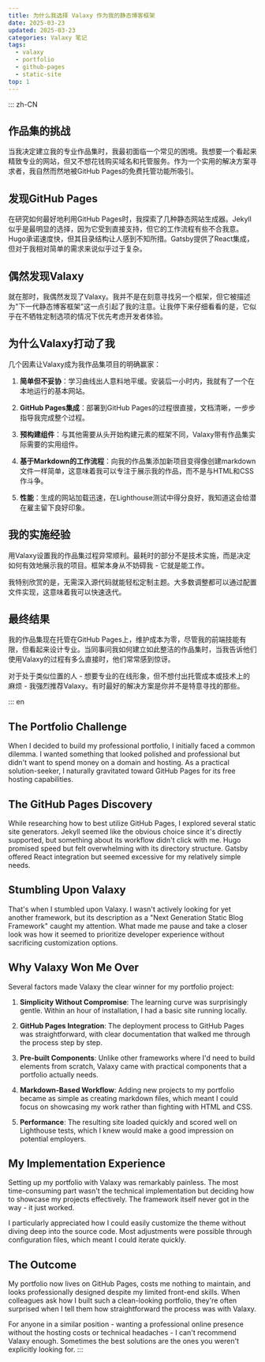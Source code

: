 ```yaml
---
title: 为什么我选择 Valaxy 作为我的静态博客框架
date: 2025-03-23
updated: 2025-03-23
categories: Valaxy 笔记
tags:
  - valaxy
  - portfolio
  - github-pages
  - static-site
top: 1
---
```


::: zh-CN
## 作品集的挑战

当我决定建立我的专业作品集时，我最初面临一个常见的困境。我想要一个看起来精致专业的网站，但又不想花钱购买域名和托管服务。作为一个实用的解决方案寻求者，我自然而然地被GitHub Pages的免费托管功能所吸引。

## 发现GitHub Pages

在研究如何最好地利用GitHub Pages时，我探索了几种静态网站生成器。Jekyll似乎是最明显的选择，因为它受到直接支持，但它的工作流程有些不合我意。Hugo承诺速度快，但其目录结构让人感到不知所措。Gatsby提供了React集成，但对于我相对简单的需求来说似乎过于复杂。

## 偶然发现Valaxy

就在那时，我偶然发现了Valaxy。我并不是在刻意寻找另一个框架，但它被描述为"下一代静态博客框架"这一点引起了我的注意。让我停下来仔细看看的是，它似乎在不牺牲定制选项的情况下优先考虑开发者体验。

## 为什么Valaxy打动了我

几个因素让Valaxy成为我作品集项目的明确赢家：

1. **简单但不妥协**：学习曲线出人意料地平缓。安装后一小时内，我就有了一个在本地运行的基本网站。

2. **GitHub Pages集成**：部署到GitHub Pages的过程很直接，文档清晰，一步步指导我完成整个过程。

3. **预构建组件**：与其他需要从头开始构建元素的框架不同，Valaxy带有作品集实际需要的实用组件。

4. **基于Markdown的工作流程**：向我的作品集添加新项目变得像创建markdown文件一样简单，这意味着我可以专注于展示我的作品，而不是与HTML和CSS作斗争。

5. **性能**：生成的网站加载迅速，在Lighthouse测试中得分良好，我知道这会给潜在雇主留下良好印象。

## 我的实施经验

用Valaxy设置我的作品集过程异常顺利。最耗时的部分不是技术实施，而是决定如何有效地展示我的项目。框架本身从不妨碍我 - 它就是能工作。

我特别欣赏的是，无需深入源代码就能轻松定制主题。大多数调整都可以通过配置文件实现，这意味着我可以快速迭代。

## 最终结果

我的作品集现在托管在GitHub Pages上，维护成本为零，尽管我的前端技能有限，但看起来设计专业。当同事问我如何建立如此整洁的作品集时，当我告诉他们使用Valaxy的过程有多么直接时，他们常常感到惊讶。

对于处于类似位置的人 - 想要专业的在线形象，但不想付出托管成本或技术上的麻烦 - 我强烈推荐Valaxy。有时最好的解决方案是你并不是特意寻找的那些。

::: en
## The Portfolio Challenge

When I decided to build my professional portfolio, I initially faced a common dilemma. I wanted something that looked polished and professional but didn't want to spend money on a domain and hosting. As a practical solution-seeker, I naturally gravitated toward GitHub Pages for its free hosting capabilities.

## The GitHub Pages Discovery

While researching how to best utilize GitHub Pages, I explored several static site generators. Jekyll seemed like the obvious choice since it's directly supported, but something about its workflow didn't click with me. Hugo promised speed but felt overwhelming with its directory structure. Gatsby offered React integration but seemed excessive for my relatively simple needs.

## Stumbling Upon Valaxy

That's when I stumbled upon Valaxy. I wasn't actively looking for yet another framework, but its description as a "Next Generation Static Blog Framework" caught my attention. What made me pause and take a closer look was how it seemed to prioritize developer experience without sacrificing customization options.

## Why Valaxy Won Me Over

Several factors made Valaxy the clear winner for my portfolio project:

1. **Simplicity Without Compromise**: The learning curve was surprisingly gentle. Within an hour of installation, I had a basic site running locally.

2. **GitHub Pages Integration**: The deployment process to GitHub Pages was straightforward, with clear documentation that walked me through the process step by step.

3. **Pre-built Components**: Unlike other frameworks where I'd need to build elements from scratch, Valaxy came with practical components that a portfolio actually needs.

4. **Markdown-Based Workflow**: Adding new projects to my portfolio became as simple as creating markdown files, which meant I could focus on showcasing my work rather than fighting with HTML and CSS.

5. **Performance**: The resulting site loaded quickly and scored well on Lighthouse tests, which I knew would make a good impression on potential employers.

## My Implementation Experience

Setting up my portfolio with Valaxy was remarkably painless. The most time-consuming part wasn't the technical implementation but deciding how to showcase my projects effectively. The framework itself never got in the way - it just worked.

I particularly appreciated how I could easily customize the theme without diving deep into the source code. Most adjustments were possible through configuration files, which meant I could iterate quickly.

## The Outcome

My portfolio now lives on GitHub Pages, costs me nothing to maintain, and looks professionally designed despite my limited front-end skills. When colleagues ask how I built such a clean-looking portfolio, they're often surprised when I tell them how straightforward the process was with Valaxy.

For anyone in a similar position - wanting a professional online presence without the hosting costs or technical headaches - I can't recommend Valaxy enough. Sometimes the best solutions are the ones you weren't explicitly looking for.
:::
